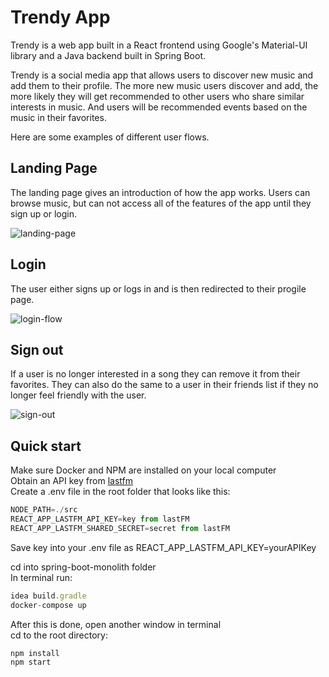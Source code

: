 # Trendy App

Trendy is a web app built in a React frontend using Google's Material-UI library and a Java backend built in Spring Boot.  
  
Trendy is a social media app that allows users to discover new music and add them to their profile. The more new music users discover and add, the more likely they will get recommended to other users who share similar interests in music. And users will be recommended events based on the music in their favorites.  
  
Here are some examples of different user flows.

## Landing Page
The landing page gives an introduction of how the app works. Users can browse music, but can not access all of the features of the app until they sign up or login.  
  
![landing-page](public/LandingPage.gif)  
  
## Login
The user either signs up or logs in and is then redirected to their progile page.  
  
![login-flow](public/LoginFlow.gif)  
  
## Sign out
If a user is no longer interested in a song they can remove it from their favorites. They can also do the same to a user in their friends list if they no longer feel friendly with the user.  
  
![sign-out](public/RemoveSignOutFlow.gif)    

## Quick start  
Make sure Docker and NPM are installed on your local computer  
Obtain an API key from [lastfm](https://www.last.fm/api/account/create)  
Create a .env file in the root folder that looks like this:  
``` Javascript
NODE_PATH=./src
REACT_APP_LASTFM_API_KEY=key from lastFM
REACT_APP_LASTFM_SHARED_SECRET=secret from lastFM
```
Save key into your .env file as REACT_APP_LASTFM_API_KEY=yourAPIKey  

cd into spring-boot-monolith folder  
In terminal run: 
```Javascript 
idea build.gradle  
docker-compose up  
```

After this is done, open another window in terminal  
cd to the root directory:  
```Javascript
npm install  
npm start
```
